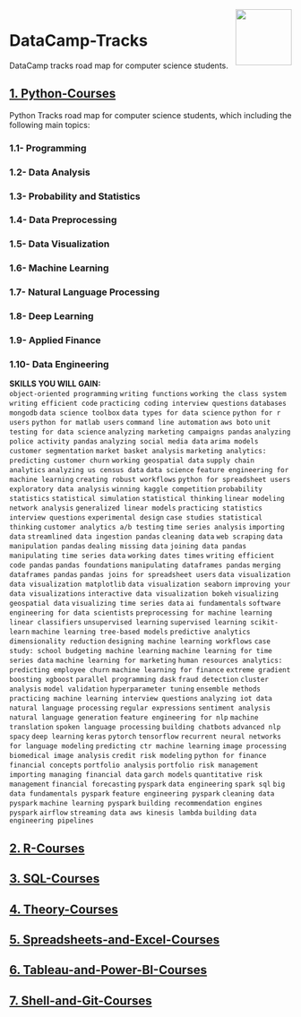 <img align="right" width="100" height="100" src="https://github.com/cs-MohamedAyman/DataCamp-Tracks/blob/master/organizations-logos/datacamp.jpg">

# DataCamp-Tracks
DataCamp tracks road map for computer science students.

## [1. Python-Courses](https://github.com/cs-MohamedAyman/DataCamp-Tracks/tree/master/1.Python-Courses)
Python Tracks road map for computer science students, which including the following main topics:

### 1.1- Programming
### 1.2- Data Analysis
### 1.3- Probability and Statistics
### 1.4- Data Preprocessing
### 1.5- Data Visualization
### 1.6- Machine Learning
### 1.7- Natural Language Processing
### 1.8- Deep Learning
### 1.9- Applied Finance
### 1.10- Data Engineering

**SKILLS YOU WILL GAIN:**<br>
`object-oriented programming` `writing functions` `working the class system` `writing efficient code` `practicing coding interview questions` `databases` `mongodb` `data science toolbox` `data types for data science` `python for r users` `python for matlab users` `command line automation` `aws boto` `unit testing for data science` `analyzing marketing campaigns pandas` `analyzing police activity pandas` `analyzing social media data` `arima models` `customer segmentation` `market basket analysis` `marketing analytics: predicting customer churn` `working geospatial data` `supply chain analytics` `analyzing us census data` `data science` `feature engineering for machine learning` `creating robust workflows` `python for spreadsheet users` `exploratory data analysis` `winning kaggle competition` `probability` `statistics` `statistical simulation` `statistical thinking` `linear modeling` `network analysis` `generalized linear models` `practicing statistics interview questions` `experimental design` `case studies statistical thinking` `customer analytics a/b testing` `time series analysis` `importing data` `streamlined data ingestion pandas` `cleaning data` `web scraping` `data manipulation pandas` `dealing missing data` `joining data pandas` `manipulating time series data` `working dates times` `writing efficient code pandas` `pandas foundations` `manipulating dataframes pandas` `merging dataframes pandas` `pandas joins for spreadsheet users` `data visualization` `data visualization matplotlib` `data visualization seaborn` `improving your data visualizations` `interactive data visualization bokeh` `visualizing geospatial data` `visualizing time series data` `ai fundamentals` `software engineering for data scientists` `preprocessing for machine learning` `linear classifiers` `unsupervised learning` `supervised learning scikit-learn` `machine learning tree-based models` `predictive analytics` `dimensionality reduction` `designing machine learning workflows` `case study: school budgeting machine learning` `machine learning for time series data` `machine learning for marketing` `human resources analytics: predicting employee churn` `machine learning for finance` `extreme gradient boosting xgboost` `parallel programming dask` `fraud detection` `cluster analysis` `model validation` `hyperparameter tuning` `ensemble methods` `practicing machine learning interview questions` `analyzing iot data` `natural language processing` `regular expressions` `sentiment analysis` `natural language generation` `feature engineering for nlp` `machine translation` `spoken language processing` `building chatbots` `advanced nlp spacy` `deep learning` `keras` `pytorch` `tensorflow` `recurrent neural networks for language modeling` `predicting ctr machine learning` `image processing` `biomedical image analysis` `credit risk modeling` `python for finance`  `financial concepts` `portfolio analysis` `portfolio risk management` `importing managing financial data` `garch models` `quantitative risk management` `financial forecasting` `pyspark` `data engineering` `spark sql` `big data fundamentals pyspark` `feature engineering pyspark` `cleaning data pyspark` `machine learning pyspark` `building recommendation engines pyspark` `airflow` `streaming data aws kinesis lambda` `building data engineering pipelines` 

## [2. R-Courses](https://github.com/cs-MohamedAyman/DataCamp-Tracks/tree/master/2.R-Courses)

## [3. SQL-Courses](https://github.com/cs-MohamedAyman/DataCamp-Tracks/tree/master/3.SQL-Courses)

## [4. Theory-Courses](https://github.com/cs-MohamedAyman/DataCamp-Tracks/tree/master/4.Theory-Courses)

## [5. Spreadsheets-and-Excel-Courses](https://github.com/cs-MohamedAyman/DataCamp-Tracks/tree/master/5.Spreadsheets-and-Excel-Courses)

## [6. Tableau-and-Power-BI-Courses](https://github.com/cs-MohamedAyman/DataCamp-Tracks/tree/master/6.Tableau-and-Power-BI-Courses)

## [7. Shell-and-Git-Courses](https://github.com/cs-MohamedAyman/DataCamp-Tracks/tree/master/7.Shell-and-Git-Courses)
